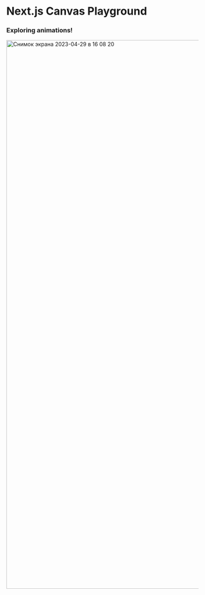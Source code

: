 # Next.js Canvas Playground
### Exploring animations!

<img width="1440" alt="Снимок экрана 2023-04-29 в 16 08 20" src="https://user-images.githubusercontent.com/25682681/235307162-8457dd19-0d7c-4340-ac72-4afe0845eab4.png">
